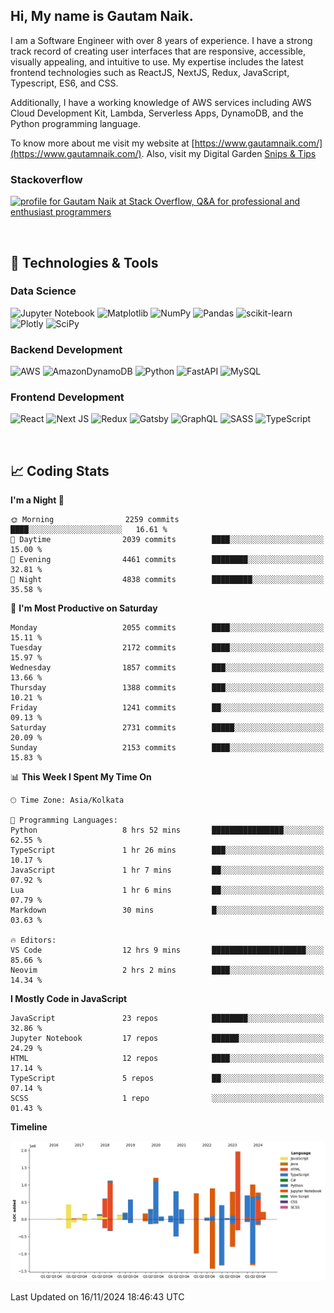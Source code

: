  
## Hi, My name is Gautam Naik.

I am a Software Engineer with over 8 years of experience. I have a strong track record of creating user interfaces that are responsive, accessible, visually appealing, and intuitive to use. My expertise includes the latest frontend technologies such as ReactJS, NextJS, Redux, JavaScript, Typescript, ES6, and CSS. 

Additionally, I have a working knowledge of AWS services including AWS Cloud Development Kit, Lambda, Serverless Apps, DynamoDB, and the Python programming language. 

To know more about me visit my website at [https://www.gautamnaik.com/](https://www.gautamnaik.com/). Also, visit my Digital Garden [Snips & Tips](https://gautamnaik1994.gitbook.io/snippets/)  


### Stackoverflow
<a href="https://stackoverflow.com/users/2376317/gautam-naik"><img src="https://stackoverflow.com/users/flair/2376317.png?theme=dark" width="208" height="58" alt="profile for Gautam Naik at Stack Overflow, Q&amp;A for professional and enthusiast programmers" title="profile for Gautam Naik at Stack Overflow, Q&amp;A for professional and enthusiast programmers"></a>
<br/>

<br/>


## 🔧 Technologies & Tools




### Data Science

![Jupyter Notebook](https://img.shields.io/badge/jupyter-%23FA0F00.svg?style=for-the-badge&logo=jupyter&logoColor=white)
![Matplotlib](https://img.shields.io/badge/Matplotlib-%23ffffff.svg?style=for-the-badge&logo=Matplotlib&logoColor=black)
![NumPy](https://img.shields.io/badge/numpy-%23013243.svg?style=for-the-badge&logo=numpy&logoColor=white)
![Pandas](https://img.shields.io/badge/pandas-%23150458.svg?style=for-the-badge&logo=pandas&logoColor=white)
![scikit-learn](https://img.shields.io/badge/scikit--learn-%23F7931E.svg?style=for-the-badge&logo=scikit-learn&logoColor=white)
![Plotly](https://img.shields.io/badge/Plotly-%233F4F75.svg?style=for-the-badge&logo=plotly&logoColor=white)
![SciPy](https://img.shields.io/badge/SciPy-%230C55A5.svg?style=for-the-badge&logo=scipy&logoColor=%white)


### Backend Development 

![AWS](https://img.shields.io/badge/AWS-%23FF9900.svg?style=for-the-badge&logo=amazon-aws&logoColor=white)
![AmazonDynamoDB](https://img.shields.io/badge/Amazon%20DynamoDB-4053D6?style=for-the-badge&logo=Amazon%20DynamoDB&logoColor=white)
![Python](https://img.shields.io/badge/python-3670A0?style=for-the-badge&logo=python&logoColor=ffdd54)
![FastAPI](https://img.shields.io/badge/FastAPI-005571?style=for-the-badge&logo=fastapi)
![MySQL](https://img.shields.io/badge/mysql-%2300f.svg?style=for-the-badge&logo=mysql&logoColor=white)


### Frontend Development 

![React](https://img.shields.io/badge/react-%2320232a.svg?style=for-the-badge&logo=react&logoColor=%2361DAFB)
![Next JS](https://img.shields.io/badge/Next-black?style=for-the-badge&logo=next.js&logoColor=white)
![Redux](https://img.shields.io/badge/redux-%23593d88.svg?style=for-the-badge&logo=redux&logoColor=white)
![Gatsby](https://img.shields.io/badge/Gatsby-%23663399.svg?style=for-the-badge&logo=gatsby&logoColor=white)
![GraphQL](https://img.shields.io/badge/-GraphQL-E10098?style=for-the-badge&logo=graphql&logoColor=white)
![SASS](https://img.shields.io/badge/SASS-hotpink.svg?style=for-the-badge&logo=SASS&logoColor=white)
![TypeScript](https://img.shields.io/badge/typescript-%23007ACC.svg?style=for-the-badge&logo=typescript&logoColor=white)


<br/>

## 📈 Coding Stats

<!--START_SECTION:waka-->
**I'm a Night 🦉** 

```text
🌞 Morning                2259 commits        ████░░░░░░░░░░░░░░░░░░░░░   16.61 % 
🌆 Daytime                2039 commits        ████░░░░░░░░░░░░░░░░░░░░░   15.00 % 
🌃 Evening                4461 commits        ████████░░░░░░░░░░░░░░░░░   32.81 % 
🌙 Night                  4838 commits        █████████░░░░░░░░░░░░░░░░   35.58 % 
```
📅 **I'm Most Productive on Saturday** 

```text
Monday                   2055 commits        ████░░░░░░░░░░░░░░░░░░░░░   15.11 % 
Tuesday                  2172 commits        ████░░░░░░░░░░░░░░░░░░░░░   15.97 % 
Wednesday                1857 commits        ███░░░░░░░░░░░░░░░░░░░░░░   13.66 % 
Thursday                 1388 commits        ███░░░░░░░░░░░░░░░░░░░░░░   10.21 % 
Friday                   1241 commits        ██░░░░░░░░░░░░░░░░░░░░░░░   09.13 % 
Saturday                 2731 commits        █████░░░░░░░░░░░░░░░░░░░░   20.09 % 
Sunday                   2153 commits        ████░░░░░░░░░░░░░░░░░░░░░   15.83 % 
```


📊 **This Week I Spent My Time On** 

```text
🕑︎ Time Zone: Asia/Kolkata

💬 Programming Languages: 
Python                   8 hrs 52 mins       ████████████████░░░░░░░░░   62.55 % 
TypeScript               1 hr 26 mins        ███░░░░░░░░░░░░░░░░░░░░░░   10.17 % 
JavaScript               1 hr 7 mins         ██░░░░░░░░░░░░░░░░░░░░░░░   07.92 % 
Lua                      1 hr 6 mins         ██░░░░░░░░░░░░░░░░░░░░░░░   07.79 % 
Markdown                 30 mins             █░░░░░░░░░░░░░░░░░░░░░░░░   03.63 % 

🔥 Editors: 
VS Code                  12 hrs 9 mins       █████████████████████░░░░   85.66 % 
Neovim                   2 hrs 2 mins        ████░░░░░░░░░░░░░░░░░░░░░   14.34 % 
```

**I Mostly Code in JavaScript** 

```text
JavaScript               23 repos            ████████░░░░░░░░░░░░░░░░░   32.86 % 
Jupyter Notebook         17 repos            ██████░░░░░░░░░░░░░░░░░░░   24.29 % 
HTML                     12 repos            ████░░░░░░░░░░░░░░░░░░░░░   17.14 % 
TypeScript               5 repos             ██░░░░░░░░░░░░░░░░░░░░░░░   07.14 % 
SCSS                     1 repo              ░░░░░░░░░░░░░░░░░░░░░░░░░   01.43 % 
```



**Timeline**

![Lines of Code chart](https://raw.githubusercontent.com/gautamnaik1994/gautamnaik1994/master/assets/bar_graph.png)


 Last Updated on 16/11/2024 18:46:43 UTC
<!--END_SECTION:waka-->

<!-- ## &#x1f4c8; My GitHub Stats

[![Top Langs](https://github-readme-stats.vercel.app/api/top-langs/?username=gautamnaik1994&hide=java,html,css&theme=nord)](https://github.com/anuraghazra/github-readme-stats)


## &#x1f4c8; Wakatime Stats

<a href="https://wakatime.com"><img src="https://wakatime.com/share/@gautamnaik1994/6e3d774f-5628-4179-9709-01d2633682e2.png" /></a> -->
